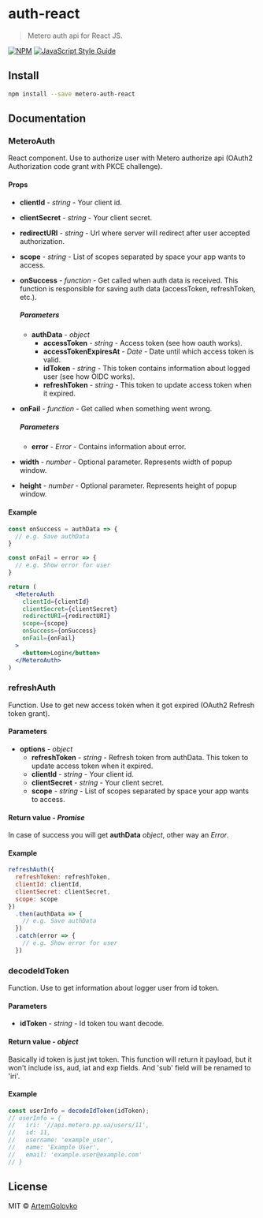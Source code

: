 # auth-react

> Metero auth api for React JS.

[![NPM](https://img.shields.io/npm/v/metero-auth-react.svg)](https://www.npmjs.com/package/auth-react) [![JavaScript Style Guide](https://img.shields.io/badge/code_style-standard-brightgreen.svg)](https://standardjs.com)

## Install

```bash
npm install --save metero-auth-react
```

## Documentation

### MeteroAuth
React component. Use to authorize user with Metero authorize api (OAuth2 Authorization code grant with PKCE challenge).

#### Props

- **clientId** - *string* - Your client id.
- **clientSecret** - *string* - Your client secret.
- **redirectURI** - *string* - Url where server will redirect after user accepted authorization.
- **scope** - *string* - List of scopes separated by space your app wants to access.
- **onSuccess** - *function* - Get called when auth data is received. This function is responsible for saving auth data (accessToken, refreshToken, etc.).

  ##### Parameters
  - **authData** - *object*
    - **accessToken** - *string* - Access token (see how oauth works).
    - **accessTokenExpiresAt** - *Date* - Date until which access token is valid.
    - **idToken** - *string* - This token contains information about logged user (see how OIDC works).
    - **refreshToken** - *string* - This token to update access token when it expired.
- **onFail** - *function* - Get called when something went wrong.

  ##### Parameters
  - **error** - *Error* - Contains information about error.
- **width** - *number* - Optional parameter. Represents width of popup window.
- **height** - *number* - Optional parameter. Represents height of popup window.

#### Example
```jsx
const onSuccess = authData => {
  // e.g. Save authData
}

const onFail = error => {
  // e.g. Show error for user
}

return (
  <MeteroAuth
    clientId={clientId}
    clientSecret={clientSecret}
    redirectURI={redirectURI}
    scope={scope}
    onSuccess={onSuccess}
    onFail={onFail}
  >
    <button>Login</button>
  </MeteroAuth>
)
```

### refreshAuth
Function. Use to get new access token when it got expired (OAuth2 Refresh token grant).
#### Parameters
- **options** - *object*
  - **refreshToken** - *string* - Refresh token from authData. This token to update access token when it expired.
  - **clientId** - *string* - Your client id.
  - **clientSecret** - *string* - Your client secret.
  - **scope** - *string* - List of scopes separated by space your app wants to access.
#### Return value - *Promise*
  In case of success you will get **authData** *object*, other way an *Error*.
#### Example
```js
refreshAuth({
  refreshToken: refreshToken,
  clientId: clientId,
  clientSecret: clientSecret,
  scope: scope
})
  .then(authData => {
    // e.g. Save authData
  })
  .catch(error => {
    // e.g. Show error for user
  })
```
### decodeIdToken
Function. Use to get information about logger user from id token.
#### Parameters
- **idToken** - *string* - Id token tou want decode.
#### Return value - *object*
Basically id token is just jwt token. This function will return it payload, but it won't include iss, aud, iat and exp fields. And 'sub' field will be renamed to 'iri'.
#### Example
```js
const userInfo = decodeIdToken(idToken);
// userInfo = {
//   iri: '//api.metero.pp.ua/users/11',
//   id: 11,
//   username: 'example_user',
//   name: 'Example User',
//   email: 'example.user@example.com'
// }
```

## License

MIT © [ArtemGolovko](https://github.com/ArtemGolovko)
